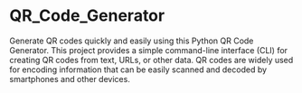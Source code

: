 # QR_Code_Generator
Generate QR codes quickly and easily using this Python QR Code Generator. This project provides a simple command-line interface (CLI) for creating QR codes from text, URLs, or other data. QR codes are widely used for encoding information that can be easily scanned and decoded by smartphones and other devices.
